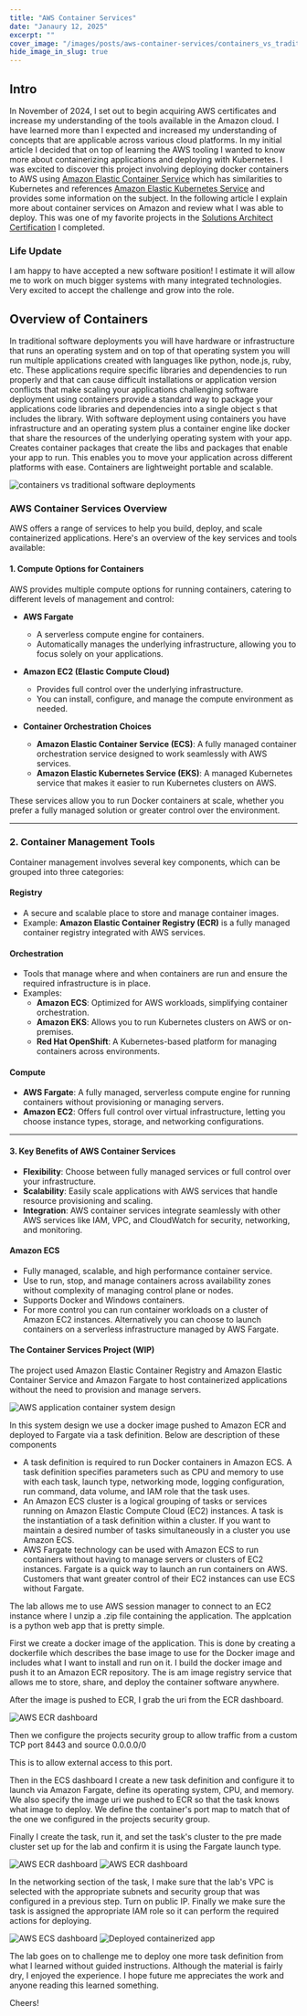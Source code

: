 ```yaml
---
title: "AWS Container Services"
date: "Janaury 12, 2025"
excerpt: ""
cover_image: "/images/posts/aws-container-services/containers_vs_traditional_software.png"
hide_image_in_slug: true
---
```


## Intro

In November of 2024, I set out to begin acquiring AWS certificates and increase my understanding of the tools available in the Amazon cloud. I have learned more than I expected and increased my understanding of concepts that are applicable across various cloud platforms. In my initial article I decided that on top of learning the AWS tooling I wanted to know more about containerizing applications and deploying with Kubernetes. I was excited to discover this project involving deploying docker containers to AWS using [Amazon Elastic Container Service](https://aws.amazon.com/ecs/) which has similarities to Kubernetes and references [Amazon Elastic Kubernetes Service](https://aws.amazon.com/eks/) and provides some information on the subject. In the following article I explain more about container services on Amazon and review what I was able to deploy. This was one of my favorite projects in the [Solutions Architect Certification](https://www.credly.com/badges/6c34a40b-f378-47a0-bad7-bec63dd743d3/linked_in?t=soronh) I completed.

### Life Update

I am happy to have accepted a new software position! I estimate it will allow me to work on much bigger systems with many integrated technologies. Very excited to accept the challenge and grow into the role.

## Overview of Containers

In traditional software deployments you will have hardware or infrastructure that runs an operating system and on top of that operating system you will run multiple applications created with languages like python, node.js, ruby, etc. These applications require specific libraries and dependencies to run properly and that can cause difficult installations or application version conflicts that make scaling your applications challenging software deployment using containers provide a standard way to package your applications code libraries and dependencies into a single object s that includes the library. With software deployment using containers you have infrastructure and an operating system plus a container engine like docker that share the resources of the underlying operating system with your app. Creates container packages that create the libs and packages that enable your app to run. This enables you to move your application across different platforms with ease. Containers are lightweight portable and scalable.

<img src="/images/posts/aws-container-services/containers_vs_traditional_software.png" alt="containers vs traditional software deployments" title="containers vs traditional software deployments"  />

### AWS Container Services Overview

AWS offers a range of services to help you build, deploy, and scale containerized applications. Here's an overview of the key services and tools available:

#### 1. Compute Options for Containers

AWS provides multiple compute options for running containers, catering to different levels of management and control:

- **AWS Fargate**

  - A serverless compute engine for containers.
  - Automatically manages the underlying infrastructure, allowing you to focus solely on your applications.

- **Amazon EC2 (Elastic Compute Cloud)**

  - Provides full control over the underlying infrastructure.
  - You can install, configure, and manage the compute environment as needed.

- **Container Orchestration Choices**
  - **Amazon Elastic Container Service (ECS)**: A fully managed container orchestration service designed to work seamlessly with AWS services.
  - **Amazon Elastic Kubernetes Service (EKS)**: A managed Kubernetes service that makes it easier to run Kubernetes clusters on AWS.

These services allow you to run Docker containers at scale, whether you prefer a fully managed solution or greater control over the environment.

---

### 2. Container Management Tools

Container management involves several key components, which can be grouped into three categories:

#### Registry

- A secure and scalable place to store and manage container images.
- Example: **Amazon Elastic Container Registry (ECR)** is a fully managed container registry integrated with AWS services.

#### Orchestration

- Tools that manage where and when containers are run and ensure the required infrastructure is in place.
- Examples:
  - **Amazon ECS**: Optimized for AWS workloads, simplifying container orchestration.
  - **Amazon EKS**: Allows you to run Kubernetes clusters on AWS or on-premises.
  - **Red Hat OpenShift**: A Kubernetes-based platform for managing containers across environments.

#### Compute

- **AWS Fargate**: A fully managed, serverless compute engine for running containers without provisioning or managing servers.
- **Amazon EC2**: Offers full control over virtual infrastructure, letting you choose instance types, storage, and networking configurations.

---

#### 3. Key Benefits of AWS Container Services

- **Flexibility**: Choose between fully managed services or full control over your infrastructure.
- **Scalability**: Easily scale applications with AWS services that handle resource provisioning and scaling.
- **Integration**: AWS container services integrate seamlessly with other AWS services like IAM, VPC, and CloudWatch for security, networking, and monitoring.

#### Amazon ECS

- Fully managed, scalable, and high performance container service.
- Use to run, stop, and manage containers across availability zones without complexity of managing control plane or nodes.
- Supports Docker and Windows containers.
- For more control you can run container workloads on a cluster of Amazon EC2 instances. Alternatively you can choose to launch containers on a serverless infrastructure managed by AWS Fargate.

#### The Container Services Project (WIP)

The project used Amazon Elastic Container Registry and Amazon Elastic Container Service and Amazon Fargate to host containerized applications without the need to provision and manage servers.

<img src="/images/posts/aws-container-services/sys_design.png" alt="AWS application container system design" title="AWS application container system design"  />

In this system design we use a docker image pushed to Amazon ECR and deployed to Fargate via a task definition. Below are description of these components

- A task definition is required to run Docker containers in Amazon ECS. A task definition specifies parameters such as CPU and memory to use with each task, launch type, networking mode, logging configuration, run command, data volume, and IAM role that the task uses.
- An Amazon ECS cluster is a logical grouping of tasks or services running on Amazon Elastic Compute Cloud (EC2) instances. A task is the instantiation of a task definition within a cluster. If you want to maintain a desired number of tasks simultaneously in a cluster you use Amazon ECS.
- AWS Fargate technology can be used with Amazon ECS to run containers without having to manage servers or clusters of EC2 instances. Fargate is a quick way to launch an run containers on AWS. Customers that want greater control of their EC2 instances can use ECS without Fargate.

The lab allows me to use AWS session manager to connect to an EC2 instance where I unzip a .zip file containing the application. The applcation is a python web app that is pretty simple.

First we create a docker image of the application. This is done by creating a dockerfile which describes the base image to use for the Docker image and includes what I want to install and run on it. I build the docker image and push it to an Amazon ECR repository. The is am image registry service that allows me to store, share, and deploy the container software anywhere.

After the image is pushed to ECR, I grab the uri from the ECR dashboard.

<img src="/images/posts/aws-container-services/ecr-dash.png" alt="AWS ECR dashboard" title="AWS ECR dashboard"  />

Then we configure the projects security group to allow traffic from a custom TCP port 8443 and source 0.0.0.0/0

This is to allow external access to this port.

Then in the ECS dashboard I create a new task definition and configure it to launch via Amazon Fargate, define its operating system, CPU, and memory. We also specify the image uri we pushed to ECR so that the task knows what image to deploy. We define the container's port map to match that of the one we configured in the projects security group.

Finally I create the task, run it, and set the task's cluster to the pre made cluster set up for the lab and confirm it is using the Fargate launch type.

<img src="/images/posts/aws-container-services/task-dash.png" alt="AWS ECR dashboard" title="AWS ECR dashboard"  />

<img src="/images/posts/aws-container-services/select-cluster-dash.png" alt="AWS ECR dashboard" title="AWS ECR dashboard"  />

In the networking section of the task, I make sure that the lab's VPC is selected with the appropriate subnets and security group that was configured in a previous step. Turn on public IP. Finally we make sure the task is assigned the appropriate IAM role so it can perform the required actions for deploying.

<img src="/images/posts/aws-container-services/ecs-dash.png" alt="AWS ECS dashboard" title="AWS ECS dashboard"  />

<img src="/images/posts/aws-container-services/deployed-containerized-app.png" alt="Deployed containerized app" title="Deployed containerized app"  />

The lab goes on to challenge me to deploy one more task definition from what I learned without guided instructions. Although the material is fairly dry, I enjoyed the experience. I hope future me appreciates the work and anyone reading this learned something.

Cheers!
